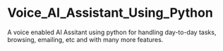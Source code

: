 # Voice_AI_Assistant_Using_Python

A voice enabled AI Assitant using python for handling day-to-day tasks, browsing, emailing, etc and with many more features.
